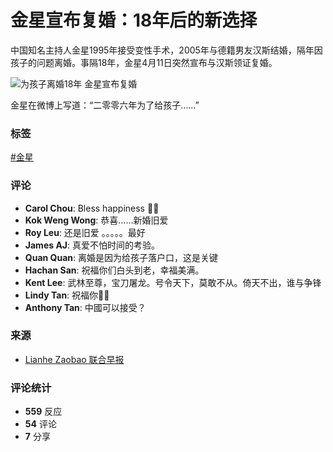 # 金星宣布复婚：18年后的新选择

中国知名主持人金星1995年接受变性手术，2005年与德籍男友汉斯结婚，隔年因孩子的问题离婚。事隔18年，金星4月11日突然宣布与汉斯领证复婚。

![为孩子离婚18年 金星宣布复婚](https://external-sjc3-1.xx.fbcdn.net/emg1/v/t13/2258647001537279410?url=https%3A%2F%2Fstatic.zaobao.com.sg%2Fs3fs-public%2Fstyles%2Farticle_large_crop%2Fpublic%2Farticles%2F2024%2F04%2F11%2Fjinxing2.jpg%3FVersionId%3DXBUcTP1puRmfpoStEyF41ljb5SmMTrwk%26itok%3DLxq9Yu89&fb_obo=1&utld=zaobao.com.sg&stp=c0.5000x0.5000f_dst-jpg_flffffff_p500x261_q75_tt6&ccb=13-1&oh=06_Q399WJFcBJoUeZ8_RS8osKMxfvpfOeHpIrROfAvr9EXvWQg&oe=67919DF5&_nc_sid=7a31ef)

金星在微博上写道：“二零零六年为了给孩子……” 

### 标签
[#金星](https://www.facebook.com/hashtag/%E9%87%91%E6%98%9F?__eep__=6)

### 评论
- **Carol Chou**: Bless happiness 🌹🌹
- **Kok Weng Wong**: 恭喜……新婚旧爱
- **Roy Leu**: 还是旧爱 。。。。。最好
- **James AJ**: 真爱不怕时间的考验。
- **Quan Quan**: 离婚是因为给孩子落户口，这是关键
- **Hachan San**: 祝福你们白头到老，幸福美满。
- **Kent Lee**: 武林至尊，宝刀屠龙。号令天下，莫敢不从。倚天不出，谁与争锋
- **Lindy Tan**: 祝福你👏🎉
- **Anthony Tan**: 中國可以接受？

### 来源
- [Lianhe Zaobao 联合早报](https://www.facebook.com/zaobaosg?__cft__[0]=AZUOfBnIXMFm-KZXstFihIv65iQa60dnKDy6mhTN23FbhdAkExr9_6WYfxEBANu6UbXmsNP4Y2gIaPI9nnHPmmKLJEhHyhNLBEyk6fL8qZPNzhrw4pFZNyQ3V-hMpLajfBx1Qa7IJ0mll7Y5tE2j144RWrFqdxTYbxvzMJPU-kuriQ&__tn__=-UC%2CP-R)  

### 评论统计
- **559** 反应
- **54** 评论
- **7** 分享